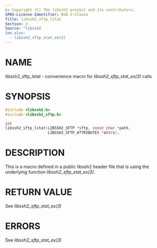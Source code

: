 ```yaml
---
c: Copyright (C) The libssh2 project and its contributors.
SPDX-License-Identifier: BSD-3-Clause
Title: libssh2_sftp_lstat
Section: 3
Source: "libssh2
See-also:
  - libssh2_sftp_stat_ex(3)
---
```


# NAME

libssh2_sftp_lstat - convenience macro for *libssh2_sftp_stat_ex(3)* calls

# SYNOPSIS

~~~c
#include <libssh2.h>
#include <libssh2_sftp.h>

int
libssh2_sftp_lstat(LIBSSH2_SFTP *sftp, const char *path,
                   LIBSSH2_SFTP_ATTRIBUTES *attrs);
~~~

# DESCRIPTION

This is a macro defined in a public libssh2 header file that is using the
underlying function *libssh2_sftp_stat_ex(3)*.

# RETURN VALUE

See *libssh2_sftp_stat_ex(3)*

# ERRORS

See *libssh2_sftp_stat_ex(3)*
